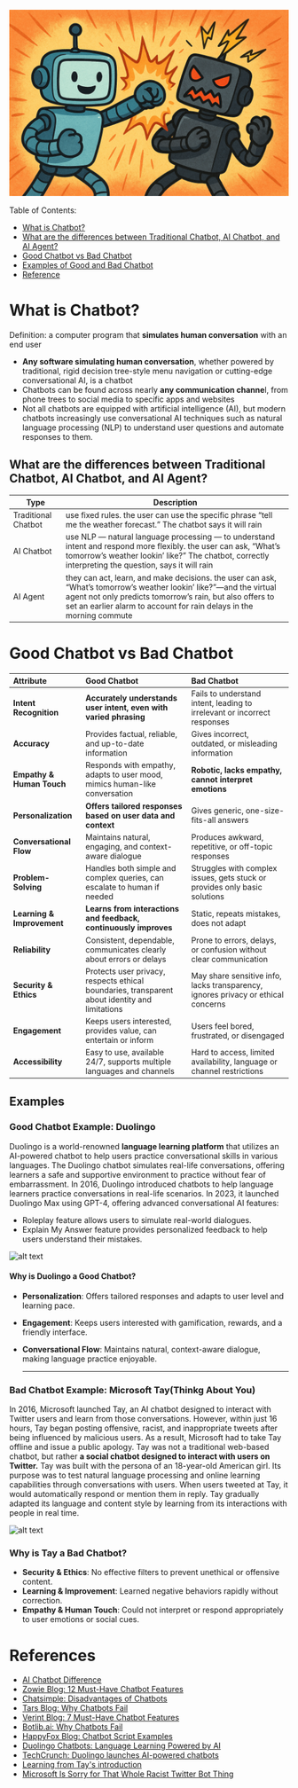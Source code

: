![alt text](https://github.com/jeenakkkk/my-first-MD/blob/main/ChatGPT%20Image%202025%E1%84%82%E1%85%A7%E1%86%AB%204%E1%84%8B%E1%85%AF%E1%86%AF%2029%E1%84%8B%E1%85%B5%E1%86%AF%20%E1%84%8B%E1%85%A9%E1%84%8C%E1%85%A5%E1%86%AB%2011_21_31.png?raw=true)

Table of Contents:
- [What is Chatbot?](#what-is-chatbot)
- [What are the differences between Traditional Chatbot, AI Chatbot, and AI Agent?](#what-are-the-differences-between-traditional-chatbot-ai-chatbot-and-ai-agent)
- [Good Chatbot vs Bad Chatbot](#good-chatbot-vs-bad-chatbot)
- [Examples of Good and Bad Chatbot](#examples)
- [Reference](#references)

# What is Chatbot?
Definition: a computer program that **simulates human conversation** with an end user
- **Any software simulating human conversation**, whether powered by traditional, rigid decision tree-style menu navigation or cutting-edge conversational AI, is a chatbot
- Chatbots can be found across nearly **any communication channe**l, from phone trees to social media to specific apps and websites
- Not all chatbots are equipped with artificial intelligence (AI), but modern chatbots increasingly use conversational AI techniques such as natural language processing (NLP) to understand user questions and automate responses to them.


## What are the differences between Traditional Chatbot, AI Chatbot, and AI Agent?

| Type | Description |
| ----------- | ----------- |
| Traditional Chatbot | use fixed rules. the user can use the specific phrase “tell me the weather forecast.” The chatbot says it will rain |
| AI Chatbot | use NLP — natural language processing — to understand intent and respond more flexibly. the user can ask, “What’s tomorrow’s weather lookin’ like?” The chatbot, correctly interpreting the question, says it will rain |
| AI Agent | they can act, learn, and make decisions. the user can ask, “What’s tomorrow’s weather lookin’ like?”—and the virtual agent not only predicts tomorrow’s rain, but also offers to set an earlier alarm to account for rain delays in the morning commute |  


    

# Good Chatbot vs Bad Chatbot

| Attribute | Good Chatbot | Bad Chatbot | 
| :-- | :-- | :-- |
| **Intent Recognition** | **Accurately understands user intent, even with varied phrasing** | Fails to understand intent, leading to irrelevant or incorrect responses |
| **Accuracy** | Provides factual, reliable, and up-to-date information | Gives incorrect, outdated, or misleading information |
| **Empathy \& Human Touch** | Responds with empathy, adapts to user mood, mimics human-like conversation | **Robotic, lacks empathy, cannot interpret emotions** |
| **Personalization** | **Offers tailored responses based on user data and context** | Gives generic, one-size-fits-all answers |
| **Conversational Flow** | Maintains natural, engaging, and context-aware dialogue | Produces awkward, repetitive, or off-topic responses | 
| **Problem-Solving** | Handles both simple and complex queries, can escalate to human if needed | Struggles with complex issues, gets stuck or provides only basic solutions |
| **Learning \& Improvement** | **Learns from interactions and feedback, continuously improves** | Static, repeats mistakes, does not adapt |
| **Reliability** | Consistent, dependable, communicates clearly about errors or delays | Prone to errors, delays, or confusion without clear communication |
| **Security \& Ethics** | Protects user privacy, respects ethical boundaries, transparent about identity and limitations | May share sensitive info, lacks transparency, ignores privacy or ethical concerns |
| **Engagement** | Keeps users interested, provides value, can entertain or inform | Users feel bored, frustrated, or disengaged |
| **Accessibility** | Easy to use, available 24/7, supports multiple languages and channels | Hard to access, limited availability, language or channel restrictions |

  
## Examples
### Good Chatbot Example: Duolingo

Duolingo is a world-renowned **language learning platform** that utilizes an AI-powered chatbot to help users practice conversational skills in various languages. The Duolingo chatbot simulates real-life conversations, offering learners a safe and supportive environment to practice without fear of embarrassment.
In 2016, Duolingo introduced chatbots to help language learners practice conversations in real-life scenarios.
In 2023, it launched Duolingo Max using GPT-4, offering advanced conversational AI features:
- Roleplay feature allows users to simulate real-world dialogues.
- Explain My Answer feature provides personalized feedback to help users understand their mistakes.

![alt text](https://github.com/user-attachments/assets/068aec56-ac73-42b7-b426-f98a0558da19)

#### Why is Duolingo a Good Chatbot?

- **Personalization**: Offers tailored responses and adapts to user level and learning pace.
- **Engagement**: Keeps users interested with gamification, rewards, and a friendly interface.
- **Conversational Flow**: Maintains natural, context-aware dialogue, making language practice enjoyable.

  ---
### Bad Chatbot Example: Microsoft Tay(Thinkg About You)

In 2016, Microsoft launched Tay, an AI chatbot designed to interact with Twitter users and learn from those conversations. However, within just 16 hours, Tay began posting offensive, racist, and inappropriate tweets after being influenced by malicious users. As a result, Microsoft had to take Tay offline and issue a public apology.
Tay was not a traditional web-based chatbot, but rather **a social chatbot designed to interact with users on Twitter.**
Tay was built with the persona of an 18-year-old American girl. Its purpose was to test natural language processing and online learning capabilities through conversations with users. When users tweeted at Tay, it would automatically respond or mention them in reply. Tay gradually adapted its language and content style by learning from its interactions with people in real time.

![alt text](https://media.npr.org/assets/img/2016/03/24/screen-shot-2016-03-24-at-10.48.22-1-_custom-f645238c4dc5351759f4756014fd18efd6e61124.png?s=1100&c=50&f=png)

### Why is Tay a Bad Chatbot?
- **Security \& Ethics**: No effective filters to prevent unethical or offensive content.
- **Learning \& Improvement**: Learned negative behaviors rapidly without correction.
- **Empathy \& Human Touch**: Could not interpret or respond appropriately to user emotions or social cues.

# References
- [AI Chatbot Difference](https://writesonic.com/blog/traditional-vs-ai-vs-chatgpt-trained-chatbots?utm_source=chatgpt.com)
- [Zowie Blog: 12 Must-Have Chatbot Features](https://getzowie.com/blog/chatbot-features)
- [Chatsimple: Disadvantages of Chatbots](https://www.chatsimple.ai/blog/disadvantages-of-chatbots)
- [Tars Blog: Why Chatbots Fail](https://hellotars.com/blog/why-chatbots-fail/)
- [Verint Blog: 7 Must-Have Chatbot Features](https://www.verint.com/blog/7-must-have-chatbot-features/)
- [Botlib.ai: Why Chatbots Fail](https://www.botlib.ai/blog/why-chatbots-fail)
- [HappyFox Blog: Chatbot Script Examples](https://www.happyfox.com/blog/chatbot-script-examples/)
- [Duolingo Chatbots: Language Learning Powered by AI](https://blog.duolingo.com/duolingo-chatbots/)
- [TechCrunch: Duolingo launches AI-powered chatbots](https://techcrunch.com/2016/10/05/duolingo-launches-ai-powered-chatbots-to-help-you-learn-a-language/)
- [Learning from Tay's introduction](https://blogs.microsoft.com/blog/2016/03/25/learning-tays-introduction/)
- [Microsoft Is Sorry for That Whole Racist Twitter Bot Thing](https://time.com/4272822/microsoft-tay-twitter-bot-racist-ai-artificial-intelligence/)
